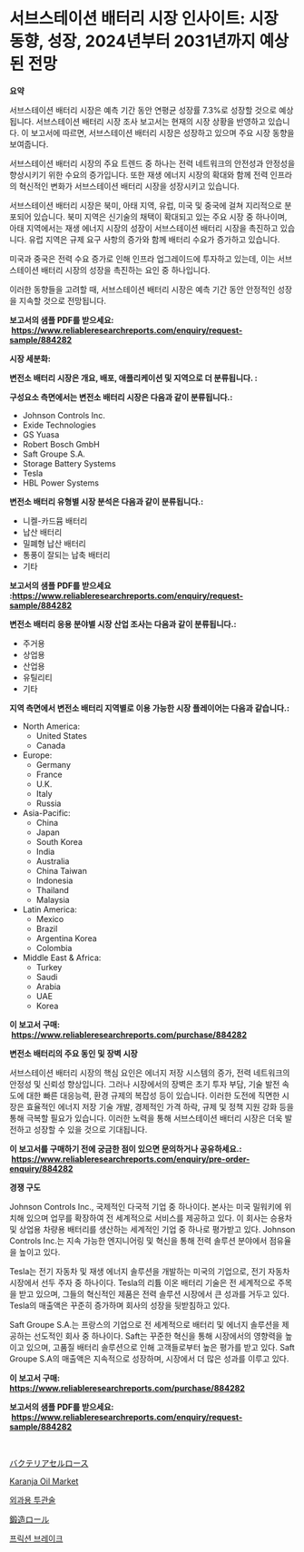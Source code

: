 <p><h1>서브스테이션 배터리 시장 인사이트: 시장 동향, 성장, 2024년부터 2031년까지 예상된 전망</h1></p><p><strong>요약</strong></p>
<p><p>서브스테이션 배터리 시장은 예측 기간 동안 연평균 성장률 7.3%로 성장할 것으로 예상됩니다. 서브스테이션 배터리 시장 조사 보고서는 현재의 시장 상황을 반영하고 있습니다. 이 보고서에 따르면, 서브스테이션 배터리 시장은 성장하고 있으며 주요 시장 동향을 보여줍니다.</p><p>서브스테이션 배터리 시장의 주요 트렌드 중 하나는 전력 네트워크의 안전성과 안정성을 향상시키기 위한 수요의 증가입니다. 또한 재생 에너지 시장의 확대와 함께 전력 인프라의 혁신적인 변화가 서브스테이션 배터리 시장을 성장시키고 있습니다.</p><p>서브스테이션 배터리 시장은 북미, 아태 지역, 유럽, 미국 및 중국에 걸쳐 지리적으로 분포되어 있습니다. 북미 지역은 신기술의 채택이 확대되고 있는 주요 시장 중 하나이며, 아태 지역에서는 재생 에너지 시장의 성장이 서브스테이션 배터리 시장을 촉진하고 있습니다. 유럽 지역은 규제 요구 사항의 증가와 함께 배터리 수요가 증가하고 있습니다. </p><p>미국과 중국은 전력 수요 증가로 인해 인프라 업그레이드에 투자하고 있는데, 이는 서브스테이션 배터리 시장의 성장을 촉진하는 요인 중 하나입니다.</p><p>이러한 동향들을 고려할 때, 서브스테이션 배터리 시장은 예측 기간 동안 안정적인 성장을 지속할 것으로 전망됩니다.</p></p>
<p><strong>보고서의 샘플 PDF를 받으세요: &nbsp;<a href="https://www.reliableresearchreports.com/enquiry/request-sample/884282">https://www.reliableresearchreports.com/enquiry/request-sample/884282</a></strong></p>
<p><strong>시장 세분화:</strong></p>
<p><strong> 변전소 배터리 시장은 개요, 배포, 애플리케이션 및 지역으로 더 분류됩니다. :</strong></p>
<p><strong>구성요소 측면에서는 변전소 배터리 시장은 다음과 같이 분류됩니다.:</strong></p>
<p><ul><li>Johnson Controls Inc.</li><li>Exide Technologies</li><li>GS Yuasa</li><li>Robert Bosch GmbH</li><li>Saft Groupe S.A.</li><li>Storage Battery Systems</li><li>Tesla</li><li>HBL Power Systems</li></ul></p>
<p><strong> 변전소 배터리 유형별 시장 분석은 다음과 같이 분류됩니다.:</strong></p>
<p><ul><li>니켈-카드뮴 배터리</li><li>납산 배터리</li><li>밀폐형 납산 배터리</li><li>통풍이 잘되는 납축 배터리</li><li>기타</li></ul></p>
<p><strong>보고서의 샘플 PDF를 받으세요 :<a href="https://www.reliableresearchreports.com/enquiry/request-sample/884282">https://www.reliableresearchreports.com/enquiry/request-sample/884282</a></strong></p>
<p><strong> 변전소 배터리 응용 분야별 시장 산업 조사는 다음과 같이 분류됩니다.:</strong></p>
<p><ul><li>주거용</li><li>상업용</li><li>산업용</li><li>유틸리티</li><li>기타</li></ul></p>
<p><strong>지역 측면에서 변전소 배터리 지역별로 이용 가능한 시장 플레이어는 다음과 같습니다.:</strong></p>
<p><ul>
    <li>
        North America:
        <ul>
            <li>United States</li>
            <li>Canada</li>
        </ul>
    </li>
    <li>
        Europe:
        <ul>
            <li>Germany</li>
            <li>France</li>
            <li>U.K.</li>
            <li>Italy</li>
            <li>Russia</li>
        </ul>
    </li>
    <li>
        Asia-Pacific:
        <ul>
            <li>China</li>
            <li>Japan</li>
            <li>South Korea</li>
            <li>India</li>
            <li>Australia</li>
            <li>China Taiwan</li>
            <li>Indonesia</li>
            <li>Thailand</li>
            <li>Malaysia</li>
        </ul>
    </li>
    <li>
        Latin America:
        <ul>
            <li>Mexico</li>
            <li>Brazil</li>
            <li>Argentina Korea</li>
            <li>Colombia</li>
        </ul>
    </li>
    <li>
        Middle East & Africa:
        <ul>
            <li>Turkey</li>
            <li>Saudi</li>
            <li>Arabia</li>
            <li>UAE</li>
            <li>Korea</li>
        </ul>
    </li>
    </ul></p>
<p><strong>이 보고서 구매: &nbsp;<a href="https://www.reliableresearchreports.com/purchase/884282">https://www.reliableresearchreports.com/purchase/884282</a></strong></p>
<p><strong>변전소 배터리의 주요 동인 및 장벽 시장</strong></p>
<p><p>서브스테이션 배터리 시장의 핵심 요인은 에너지 저장 시스템의 증가, 전력 네트워크의 안정성 및 신뢰성 향상입니다. 그러나 시장에서의 장벽은 초기 투자 부담, 기술 발전 속도에 대한 빠른 대응능력, 환경 규제의 복잡성 등이 있습니다. 이러한 도전에 직면한 시장은 효율적인 에너지 저장 기술 개발, 경제적인 가격 하락, 규제 및 정책 지원 강화 등을 통해 극복할 필요가 있습니다. 이러한 노력을 통해 서브스테이션 배터리 시장은 더욱 발전하고 성장할 수 있을 것으로 기대됩니다.</p></p>
<p><strong>이 보고서를 구매하기 전에 궁금한 점이 있으면 문의하거나 공유하세요.: &nbsp;<a href="https://www.reliableresearchreports.com/enquiry/pre-order-enquiry/884282">https://www.reliableresearchreports.com/enquiry/pre-order-enquiry/884282</a></strong></p>
<p><strong>경쟁 구도</strong></p>
<p><p>Johnson Controls Inc., 국제적인 다국적 기업 중 하나이다. 본사는 미국 밀워키에 위치해 있으며 업무를 확장하여 전 세계적으로 서비스를 제공하고 있다. 이 회사는 승용차 및 상업용 차량용 배터리를 생산하는 세계적인 기업 중 하나로 평가받고 있다. Johnson Controls Inc.는 지속 가능한 엔지니어링 및 혁신을 통해 전력 솔루션 분야에서 점유율을 높이고 있다.</p><p>Tesla는 전기 자동차 및 재생 에너지 솔루션을 개발하는 미국의 기업으로, 전기 자동차 시장에서 선두 주자 중 하나이다. Tesla의 리튬 이온 배터리 기술은 전 세계적으로 주목을 받고 있으며, 그들의 혁신적인 제품은 전력 솔루션 시장에서 큰 성과를 거두고 있다. Tesla의 매출액은 꾸준히 증가하며 회사의 성장을 뒷받침하고 있다.</p><p>Saft Groupe S.A.는 프랑스의 기업으로 전 세계적으로 배터리 및 에너지 솔루션을 제공하는 선도적인 회사 중 하나이다. Saft는 꾸준한 혁신을 통해 시장에서의 영향력을 높이고 있으며, 고품질 배터리 솔루션으로 인해 고객들로부터 높은 평가를 받고 있다. Saft Groupe S.A의 매출액은 지속적으로 성장하며, 시장에서 더 많은 성과를 이루고 있다.</p></p>
<p><strong>이 보고서 구매: &nbsp; <a href="https://www.reliableresearchreports.com/purchase/884282">https://www.reliableresearchreports.com/purchase/884282</a></strong></p>
<p><strong>보고서의 샘플 PDF를 받으세요: &nbsp;<a href="https://www.reliableresearchreports.com/enquiry/request-sample/884282">https://www.reliableresearchreports.com/enquiry/request-sample/884282</a></strong><strong></strong></p>
<p>&nbsp;</p>
<p><p><a href="https://github.com/bevdtkn4419963/Market-Research-Report-List-1/blob/main/71042671621.md">バクテリアセルロース</a></p><p><a href="https://issuu.com/reportprime-2/docs/karanja-oil-market-size-2030.pptx">Karanja Oil Market</a></p><p><a href="https://medium.com/@jerrodhilll68/%EC%88%98%EC%88%A0%EC%9A%A9-%ED%8A%B8%EB%A1%9C%EC%B9%B4%EC%9D%98-%EC%8B%9C%EC%9E%A5-%EB%A9%94%ED%8A%B8%EB%A6%AD%EC%8A%A4-%ED%95%B4%EB%8F%85-%EC%8B%9C%EC%9E%A5-%EC%A0%90%EC%9C%A0%EC%9C%A8-%ED%8A%B8%EB%A0%8C%EB%93%9C-%EB%B0%8F-%EC%84%B1%EC%9E%A5-%EC%96%91%EC%83%81-5d0b25fde9b7">외과용 투관술</a></p><p><a href="https://medium.com/@rodhoppe07/%E5%81%BD%E9%80%A0%E3%83%AD%E3%83%BC%E3%83%AB%E5%B8%82%E5%A0%B4-%E5%B8%82%E5%A0%B4cagr-%E5%B8%82%E5%A0%B4%E3%83%88%E3%83%AC%E3%83%B3%E3%83%89-%E3%81%8A%E3%82%88%E3%81%B3%E6%88%90%E9%95%B7%E6%88%A6%E7%95%A5%E3%81%AB%E5%AF%BE%E3%81%99%E3%82%8B%E6%B4%9E%E5%AF%9F-4cfa1eebdd83">鍛造ロール</a></p><p><a href="https://medium.com/@constantinvon/%EB%A7%88%EC%B0%B0-%EC%A0%9C%EB%8F%99-%EC%8B%9C%EC%9E%A5-%EC%A1%B0%EC%82%AC-%EB%B3%B4%EA%B3%A0%EC%84%9C-%EA%B7%B8-%EC%97%AD%EC%82%AC-%EB%B0%8F-2024%EB%85%84%EB%B6%80%ED%84%B0-2031%EB%85%84%EA%B9%8C%EC%A7%80%EC%9D%98-%EC%98%88%EC%B8%A1-cafebb3d63e8">프릭션 브레이크</a></p></p>